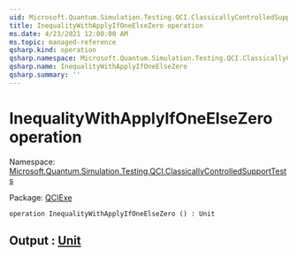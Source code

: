 ```yaml
---
uid: Microsoft.Quantum.Simulation.Testing.QCI.ClassicallyControlledSupportTests.InequalityWithApplyIfOneElseZero
title: InequalityWithApplyIfOneElseZero operation
ms.date: 4/23/2021 12:00:00 AM
ms.topic: managed-reference
qsharp.kind: operation
qsharp.namespace: Microsoft.Quantum.Simulation.Testing.QCI.ClassicallyControlledSupportTests
qsharp.name: InequalityWithApplyIfOneElseZero
qsharp.summary: ''
---
```


# InequalityWithApplyIfOneElseZero operation

Namespace: [Microsoft.Quantum.Simulation.Testing.QCI.ClassicallyControlledSupportTests](xref:Microsoft.Quantum.Simulation.Testing.QCI.ClassicallyControlledSupportTests)

Package: [QCIExe](https://nuget.org/packages/QCIExe)




```qsharp
operation InequalityWithApplyIfOneElseZero () : Unit
```


## Output : [Unit](xref:microsoft.quantum.qsharp.valueliterals#unit-literal)

